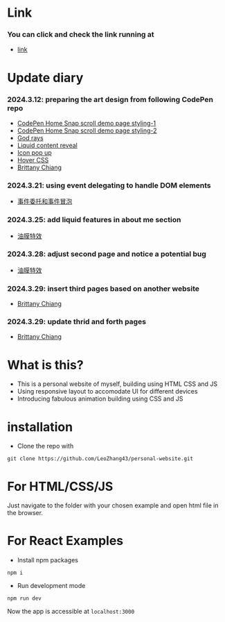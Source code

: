 # Link
### You can click and check the link running at
* [link](https://leozhang43.github.io/personal-website/)

# Update diary
### 2024.3.12: preparing the art design from following CodePen repo
* [CodePen Home Snap scroll demo page styling-1](https://codepen.io/giana/pen/rNRzgRj)
* [CodePen Home Snap scroll demo page styling-2](https://codepen.io/giana/pen/BabdgjB)
* [God rays](https://codepen.io/TWilson/pen/jOdWqbZ)
* [Liquid content reveal](https://codepen.io/ksenia-k/pen/dyaeGgO)
* [Icon pop up](https://codepen.io/kieranfivestars/pen/gbOWbM)
* [Hover CSS](https://codepen.io/argyleink/pen/poEjvpd)
* [Brittany Chiang](https://brittanychiang.com/)

### 2024.3.21: using event delegating to handle DOM elements
* [事件委托和事件冒泡](https://www.notion.so/a03de47e945640d593feb94061d7942e)
### 2024.3.25: add liquid features in about me section
* [油膜特效](https://www.notion.so/df779ea50db54efdaa9656fc083acb1c)
### 2024.3.28: adjust second page and notice a potential bug
* [油膜特效](https://www.notion.so/df779ea50db54efdaa9656fc083acb1c)
### 2024.3.29: insert third pages based on another website
* [Brittany Chiang](https://brittanychiang.com/)
### 2024.3.29: update thrid and forth pages
* [Brittany Chiang](https://brittanychiang.com/)

# What is this?
* This is a personal website of myself, building using HTML CSS and JS
* Using responsive layout to accomodate UI for different devices
* Introducing fabulous animation building using CSS and JS

# installation

* Clone the repo with
```
git clone https://github.com/LeoZhang43/personal-website.git
```

# For HTML/CSS/JS

Just navigate to the folder with your chosen example and open html file in the browser.

# For React Examples

* Install npm packages
```
npm i 
```
* Run development mode
```
npm run dev
```

Now the app is accessible at ```localhost:3000```